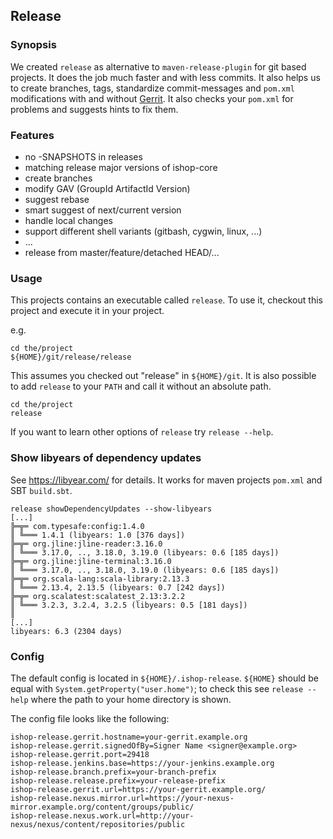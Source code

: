 ## Release
### Synopsis
We created ```release``` as alternative to ```maven-release-plugin``` for git based projects.
It does the job much faster and with less commits. It also helps us to create
branches, tags, standardize commit-messages and ```pom.xml``` modifications with and without [Gerrit](https://www.gerritcodereview.com).
It also checks your ```pom.xml``` for problems and suggests hints to fix them.

### Features
* no -SNAPSHOTS in releases
* matching release major versions of ishop-core
* create branches
* modify GAV (GroupId ArtifactId Version)
* suggest rebase
* smart suggest of next/current version
* handle local changes
* support different shell variants (gitbash, cygwin, linux, ...)
* ...
* release from master/feature/detached HEAD/...

### Usage
This projects contains an executable called ```release```. To use it, checkout this
project and execute it in your project.

e.g.
```
cd the/project
${HOME}/git/release/release
```
This assumes you checked out "release" in ```${HOME}/git```. It is also possible
to add ```release``` to your ```PATH``` and call it without an absolute path.
```
cd the/project
release
```
If you want to learn other options of ```release``` try ```release --help```.

### Show libyears of dependency updates
See https://libyear.com/ for details. It works for maven projects ```pom.xml``` and SBT ```build.sbt```.
```
release showDependencyUpdates --show-libyears
[...]
╠═╦═ com.typesafe:config:1.4.0
║ ╚═══ 1.4.1 (libyears: 1.0 [376 days])
╠═╦═ org.jline:jline-reader:3.16.0
║ ╚═══ 3.17.0, .., 3.18.0, 3.19.0 (libyears: 0.6 [185 days])
╠═╦═ org.jline:jline-terminal:3.16.0
║ ╚═══ 3.17.0, .., 3.18.0, 3.19.0 (libyears: 0.6 [185 days])
╠═╦═ org.scala-lang:scala-library:2.13.3
║ ╚═══ 2.13.4, 2.13.5 (libyears: 0.7 [242 days])
╠═╦═ org.scalatest:scalatest_2.13:3.2.2
║ ╚═══ 3.2.3, 3.2.4, 3.2.5 (libyears: 0.5 [181 days])
║
[...]
libyears: 6.3 (2304 days)
```

### Config
The default config is located in ```${HOME}/.ishop-release```. ```${HOME}``` should be equal with
```System.getProperty("user.home")```; to check this see ```release --help``` where the path to your home directory is shown.

The config file looks like the following:
```
ishop-release.gerrit.hostname=your-gerrit.example.org
ishop-release.gerrit.signedOfBy=Signer Name <signer@example.org>
ishop-release.gerrit.port=29418
ishop-release.jenkins.base=https://your-jenkins.example.org
ishop-release.branch.prefix=your-branch-prefix
ishop-release.release.prefix=your-release-prefix
ishop-release.gerrit.url=https://your-gerrit.example.org/
ishop-release.nexus.mirror.url=https://your-nexus-mirror.example.org/content/groups/public/
ishop-release.nexus.work.url=http://your-nexus/nexus/content/repositories/public
```
